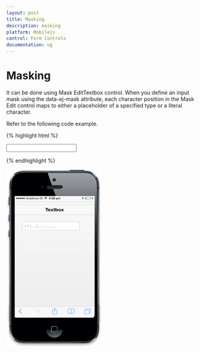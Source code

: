 ```yaml
---
layout: post
title: Masking
description: masking
platform: Mobilejs
control: Form Controls
documentation: ug
---
```


# Masking

It can be done using Mask EditTextbox control. When you define an input mask using the data-ej-mask attribute, each character position in the Mask Edit control maps to either a placeholder of a specified type or a literal character.

Refer to the following code example.

{% highlight html %}

<input id="textbox_sample" data-role="ejmmaskedit" data-ej-watermarktext="Maskedit" data-ej-mask="+1 (999) 999-9999" />

{% endhighlight %}

![C:/Users/isuriyar/AppData/Local/Temp/SNAGHTML195b49f5.PNG](Masking_images/Masking_img1.png)